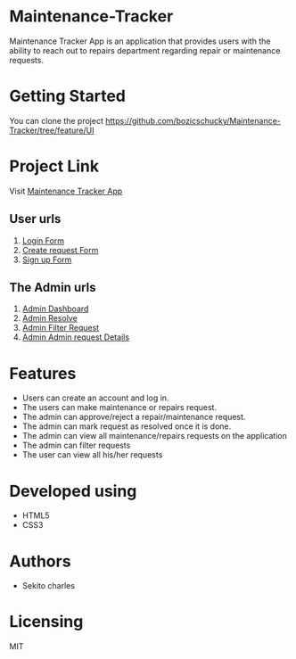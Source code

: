 
# Maintenance-Tracker
Maintenance Tracker App is an application that provides users with the ability to reach out to repairs department regarding repair or maintenance requests.
# Getting Started

You can clone the project
https://github.com/bozicschucky/Maintenance-Tracker/tree/feature/UI

# Project Link
 Visit [Maintenance Tracker App](https://bozicschucky.github.io/Maintenance-Tracker/)


## User urls

   1. [Login Form](https://bozicschucky.github.io/Maintenance-Tracker/html/login.html)
   2. [Create request Form](https://bozicschucky.github.io/Maintenance-Tracker/html/createrequest.html)
   3. [Sign up Form](https://bozicschucky.github.io/Maintenance-Tracker/index.html)



## The Admin urls

1. [Admin Dashboard](https://bozicschucky.github.io/Maintenance-Tracker/html/admin_approve.html)
2. [Admin Resolve](https://bozicschucky.github.io/Maintenance-Tracker/html/admin_resolve.html)
3. [Admin Filter Request](https://bozicschucky.github.io/Maintenance-Tracker/html/filter_requests.html)
4. [Admin Admin request Details](https://bozicschucky.github.io/Maintenance-Tracker/html/admin_requestdetailts.html)




# Features
 - Users can create an account and log in.
 - The users can make maintenance or repairs request.
 - The admin can approve/reject a repair/maintenance request.
 - The admin can mark request as resolved once it is done.
 - The admin can view all maintenance/repairs requests on the application
 - The admin can filter requests
 - The user can view all his/her requests




# Developed using
 - HTML5
 - CSS3


# Authors
 - Sekito charles

# Licensing
MIT
